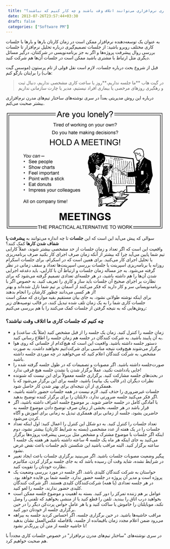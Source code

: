 ```yaml
---
 title: "چرا جلسات کاری نرم‌افزاری می‌توانند اتلاف وقت باشند و چه کار کنیم که نباشند؟" 
 date: 2013-07-26T23:57:44+03:30
 draft: false 
 categories: ["Software PM"]
---
```




به عنوان یک توسعه‌دهنده نرم‌افزار ممکن است در زمان کارتان بارها و بارها با جلسات کاری مختلف روبرو باشید: از جلسات تصمیم‌گیری درباره تحلیل نرم‌افزار تا جلسات بررسی روال پیشرفت پروژه‌ها و اگر به جز برنامه‌نویسی در شرکتتان، درگیر مسائل دیگری مثل ارتباط با مشتری باشید ممکن است در جلسات آن‌ها هم شرکت کنید.



قبل از شروع بحث درباره جلسات، لازم است نقل قولی از تام پرستون (موسس گیت هاب) را برایتان بازگو کنم:



> در گیت هاب **ما جلسه نداریم،**روز یا ساعت کاری مشخصی نداریم، دنبال ثبت و رهگیری روزهای مرخصی یا بیماری افراد نیستیم، مدیر یا چارت سازمانی نداریم



درباره این روش مدیریتی بعداً در سری نوشته‌های ساختار تیم‌های مدرن نرم‌افزاری بیشتر صحبت می‌کنم.



![](/oldimg/m_c.png)



سوالی که پیش می‌آید این است که این **جلسات** تا چه اندازه می‌توانند به **پیشرفت یا شفاف شدن کارها** کمک کنند؟  
واقعیت این است که اگر تعداد و زمان جلسات از حد مشخصی بیشتر شوند، عملاً کارایی تیم شما پایین می‌آید چرا که بیشتر از آنکه زمان صرف اجرای کار بکنید صرف برنامه‌ریزی یا تحلیل اجرای کار می‌کنید. برای همین است که در اسکرام،‌ برای جلسات اسکرام روزانه یا برنامه‌ریزی اسپرینت یا جلسات بررسی اسپرینت‌ها تعداد و سقف زمانی در نظر گرفته می‌شود. به جز مساله زمان جلسات و ارتباط آن با کارایی، باید دغدغه اجرایی شدن آن‌ها را هم داشته باشید، در هر جلسه‌ای تعدادی تصمیم گرفته می‌شود که برای نظارت بر اجرای صحیح آن جلسات باید ساز و کاری را تعریف کنید. به خصوص اگر با برنامه‌نویسانی سر و کار دارید که فکر می‌کنند از آسمان بر تیم شما نازل شده‌اند و بهتر از هر کسی می‌دانند چطور کارشان را انجام بدهند!  
برای اینکه نوشته طولانی نشود، به جای بیان مستقیم بقیه مواردی که ممکن است جلسات کاری شما را به یک زمان تلف شده تبدیل کنند، در قالب توصیه‌های زیر روش‌هایی که به نتیجه گرفتن از جلسات کمک می‌کنند را با هم بررسی می‌کنیم:



### چه کنیم که جلسات کاری ما اتلاف وقت نباشند؟


- زمان جلسه را کنترل کنید. زمان یک جلسه را از قبل مشخص کنید (مثلاً یک ساعت) و به آن پایبند باشید. به شرکت کنندگان در جلسه هم زمان جلسه را اطلاع رسانی‌ کنید.
- دستور جلسه داشته باشید. واقعیت این است که هیچ‌کدام از جلساتی که روی هوا برگزار می‌شوند هیچ‌وقت نتیجه مناسبی برای شرکت/تیم نخواهند داشت. به صورت مشخص، به شرکت کنندگان اعلام کنید که می‌خواهید در چه موردی جلسه داشته باشید.
- صورت‌جلسه داشته باشید. اگر مصوبات و تصمیمات که در طول جلسه گرفته شده را جایی یادداشت نکنید، عملاً برگزار شدن یا نشدن جلسه هیچ فرقی ندارد!
- در بحث‌های جلسه مشارکت کنید. برگزاری جلسه معمولاً برای این نیست که شنونده نظرات دیگران (در قالب یک بیانیه) باشید، جلسه برای این برگزار می‌شود که با همفکری از آن نتیجه‌ای برای بهتر شدن کار حاصل شود.
- جلسات غیرضروری را حذف کنید. لازم نیست در همه جلسات حضور داشته باشید، اگر فکر می‌کنید جلسه ضرورتی ندارد، دلایلتان را برای برگزار کننده توضیح بدهید.
- با آمادگی کامل در جلسه حاضر شوید. بر موضوع جلسه اشراف داشته باشید، اگر قرار باشد در هر جلسه، بخشی از زمان صرف توضیح دادن موضوع جلسه به حاضرین بشود، جلسه از زمانی برای همفکری تبدیل به زمانی برای آموزش و آگاه کردن می‌شود.
- تعداد جلسات را کنترل کنید. به دو شکل این کنترل را اعمال کنید: اول اینکه تعداد جلسات را در یک هفته از عدد مشخصی (بسته به شرایط کارتان) بیشتر نشود، دوم اینکه اگر جلسات با موضوع مشترک و مشخص مثل بررسی پیشرفت پروژه‌ها برگزار می‌کنید به جای اینکه هر ماه یک جلسه 4 ساعته داشته باشید هر هفته یک جلسه 1 ساعته برگزار کنید. البته مراقب باشید این شکستن تایم جلسات باعث نقض غرض نشود.
- پیگیر وضعیت مصوبات جلسات باشید. اگر می‌بینید برگزاری جلسات باعث ایجاد تغییر در شرایط نشده، شاید وقت آن رسیده باشد که به جای جلسه برگزار کردن، مکانیزم نظارت خودتان را تقویت کنید.
- حواستان به شرکت کنندگان کلیدی باشد. اگر جلسه در مورد بررسی وضعیت یک پروژه است و مدیر آن پروژه در جلسه حضور ندارد، جلسه شما بی فایده خواهد بود. در هر جلسه تعدادی (یا همه) شرکت‌کنندگان کلیدی هستند. اگر شرکت کنندگان کلیدی حضور ندارند، جلسه را لغو کنید.
- عوامل بر هم زننده تمرکز را دور کنید. بسته به اهمیت و موضوع جلسه ممکن است بخواهید درب اتاق را ببندید. تلفن را قطع کنید یا از منشی بخواهید که تلفنی را وصل نکند، موبایلتان را خاموش یا ساکت کنید و یا هر عامل حواس پرت‌کن دیگر را در حین برگزاری جلسه از خودتان دور کنید.
- مراقب حاشیه‌ها باشید. در حین برگزاری جلسه، اگر احساس کردید جلسه به بیراهه می‌رود ضمن اعلام مجدد زمان باقیمانده از جلسه، بلافاصله عکس‌العمل نشان بدهید تا حاشیه جلسه از متن آن پررنگ‌تر نشود!



در سری نوشته‌های "ساختار تیم‌های مدرن نرم‌افزار" در خصوص جلسات کاری مجدداً با هم صحبت خواهیم کرد.

